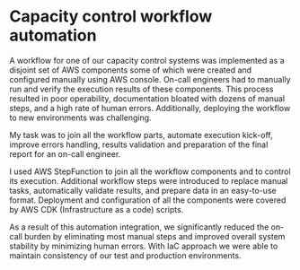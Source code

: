 # Capacity control workflow automation

A workflow for one of our capacity control systems was implemented as
a disjoint set of AWS components some of which were created and configured
manually using AWS console. On-call engineers had to manually run and verify
the execution results of these components. This process resulted in poor 
operability, documentation bloated with dozens of manual steps, and a high 
rate of human errors. Additionally, deploying the workflow to new environments
was challenging.

My task was to join all the workflow parts, automate execution kick-off,
improve errors handling, results validation and preparation of the final
report for an on-call engineer.

I used AWS StepFunction to join all the workflow components and to control
its execution. Additional workflow steps were introduced to replace manual 
tasks, automatically validate results, and prepare data in an easy-to-use format.
Deployment and configuration of all the components were covered by AWS CDK
(Infrastructure as a code) scripts.

As a result of this automation integration, we significantly reduced 
the on-call burden by eliminating most manual steps and improved overall system 
stability by minimizing human errors. With IaC approach we were able to
maintain consistency of our test and production environments.
